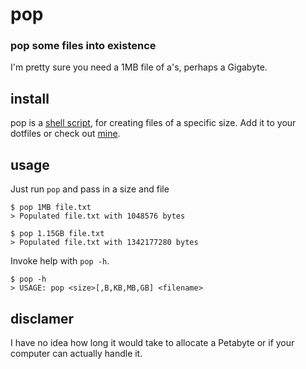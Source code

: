 # pop
### pop some files into existence 

I'm pretty sure you need a 1MB file of a's, perhaps a Gigabyte.

## install

pop is a [shell script][bin], for creating files of a specific size.
Add it to your dotfiles or check out [mine][dotfiles].

## usage

Just run `pop` and pass in a size and file

    $ pop 1MB file.txt
    > Populated file.txt with 1048576 bytes
  
    $ pop 1.15GB file.txt
    > Populated file.txt with 1342177280 bytes

Invoke help with `pop -h`.

    $ pop -h
    > USAGE: pop <size>[,B,KB,MB,GB] <filename>

## disclamer

I have no idea how long it would take to allocate a Petabyte or if your computer can actually handle it.

[dotfiles]: https://github.com/danbrooker/dotfiles
[bin]:      https://github.com/danbrooker/pop/blob/master/pop
